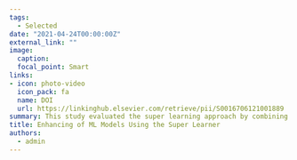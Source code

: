 ```yaml
---
tags:
  - Selected
date: "2021-04-24T00:00:00Z"
external_link: ""
image:
  caption: 
  focal_point: Smart
links:
- icon: photo-video
  icon_pack: fa
  name: DOI
  url: https://linkinghub.elsevier.com/retrieve/pii/S0016706121001889
summary: This study evaluated the super learning approach by combining 12 ML models, which ultimately improved the accuracy of the predicted soil maps in comparison to when the individual base learners were used. Furthermore, a PFI analysis was used to identify the contribution of each covariate on the final prediction. 
title: Enhancing of ML Models Using the Super Learner
authors: 
  - admin
---
```


